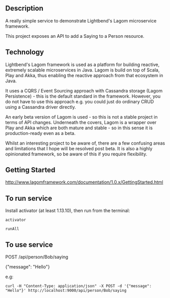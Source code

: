 Description
-----------
A really simple service to demonstrate Lightbend's Lagom microservice framework. 

This project exposes an API to add a Saying to a Person resource.

Technology
----------
Lightbend's Lagom framework is used as a platform for building reactive, extremely scalable microservices in Java. Lagom is build on top of Scala, Play and Akka, thus enabling the reactive approach from that ecosystem in Java.

It uses a CQRS / Event Sourcing approach with Cassandra storage (Lagom Persistence) - this is the default standard in the framework. However, you do not have to use this approach e.g. you could just do ordinary CRUD using a Cassandra driver directly.

An early beta version of Lagom is used - so this is not a stable project in terms of API changes. Underneath the covers, Lagom is a wrapper over Play and Akka which are both mature and stable - so in this sense it is production-ready even as a beta. 

Whilst an interesting project to be aware of, there are a few confusing areas and limitations that I hope will be resolved post beta. It is also a highly opinionated framework, so be aware of this if you require flexibility.

Getting Started
----------------

http://www.lagomframework.com/documentation/1.0.x/GettingStarted.html

To run service
--------------

Install activator (at least 1.13.10), then run from the terminal:

    activator

    runAll

To use service
--------------

POST /api/person/Bob/saying

{"message": "Hello"}

e.g:

    curl -H "Content-Type: application/json" -X POST -d '{"message": "Hello"}' http://localhost:9000/api/person/Bob/saying
